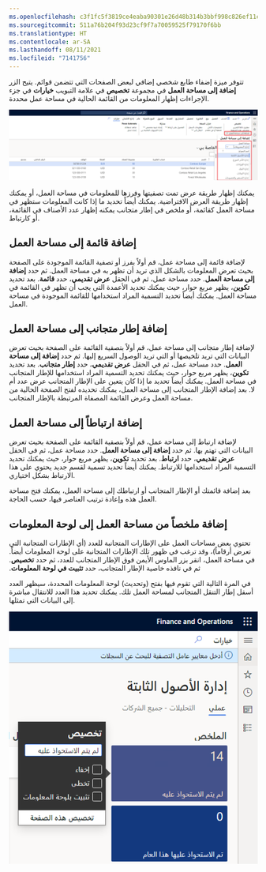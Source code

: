 ```yaml
---
ms.openlocfilehash: c3f1fc5f3819ce4eaba90301e26d48b314b3bbf998c826ef11c179eadd9af475
ms.sourcegitcommit: 511a76b204f93d23cf9f7a70059525f79170f6bb
ms.translationtype: HT
ms.contentlocale: ar-SA
ms.lasthandoff: 08/11/2021
ms.locfileid: "7141756"
---
```

تتوفر ميزة إضفاء طابع شخصي إضافي لبعض الصفحات التي تتضمن قوائم. يتيح الزر **إضافة إلى مساحة العمل** في مجموعة **تخصيص** في علامة التبويب **خيارات** في جزء الإجراءات إظهار المعلومات من القائمة الحالية في مساحة عمل محددة. 
 
![لقطه شاشه للزر إضافة إلى مساحة العمل والقائمة المنسدلة لمساحة العمل.](../media/add-2-ws.png)

يمكنك إظهار طريقة عرض تمت تصفيتها وفرزها للمعلومات في مساحة العمل، أو يمكنك إظهار طريقة العرض الافتراضية. يمكنك أيضاً تحديد ما إذا كانت المعلومات ستظهر في مساحة العمل كقائمة، أو ملخص في إطار متجانب يمكنه إظهار عدد الأصناف في القائمة، أو كارتباط.

## <a name="add-a-list-to-a-workspace"></a>إضافة قائمة إلى مساحة العمل 

لإضافة قائمة إلى مساحة عمل، قم أولاً بفرز أو تصفية القائمة الموجودة على الصفحة بحيث تعرض المعلومات بالشكل الذي تريد أن تظهر به في مساحة العمل. ثم حدد **إضافة إلى مساحة العمل**. حدد مساحة عمل، ثم في الحقل **عرض تقديمي**، حدد **قائمة**. بعد تحديد **تكوين**، يظهر مربع حوار، حيث يمكنك تحديد الأعمدة التي يجب أن تظهر في القائمة في مساحة العمل. يمكنك أيضاً تحديد التسمية المراد استخدامها للقائمة الموجودة في مساحة العمل.

## <a name="add-a-tile-to-a-workspace"></a>إضافة إطار متجانب إلى مساحة العمل 

لإضافة إطار متجانب إلى مساحة عمل، قم أولاً بتصفية القائمة على الصفحة بحيث تعرض البيانات التي تريد تلخيصها أو التي تريد الوصول السريع إليها. ثم حدد **إضافة إلى مساحة العمل**. حدد مساحة عمل، ثم في الحقل **عرض تقديمي**، حدد **إطار متجانب**. بعد تحديد **تكوين**، يظهر مربع حوار، حيث يمكنك تحديد التسمية المراد استخدامها للإطار المتجانب في مساحة العمل. يمكنك أيضاً تحديد ما إذا كان يتعين على الإطار المتجانب عرض عدد أم لا. بعد إضافة الإطار المتجانب إلى مساحة العمل، يمكنك تحديده لفتح الصفحة الحالية من مساحة العمل وعرض القائمة المصفاة المرتبطة بالإطار المتجانب.

## <a name="add-a-link-to-a-workspace"></a>إضافة ارتباطاً إلى مساحة العمل ##

لإضافة ارتباط إلى مساحة عمل، قم أولاً بتصفية القائمة على الصفحة بحيث تعرض البيانات التي تهتم بها. ثم حدد **إضافة إلى مساحة العمل**. حدد مساحة عمل، ثم في الحقل **عرض تقديمي**، حدد **ارتباط**. بعد تحديد **تكوين**، يظهر مربع حوار، حيث يمكنك تحديد التسمية المراد استخدامها للارتباط. يمكنك أيضاً تحديد تسمية لقسم جديد يحتوي على هذا الارتباط بشكل اختياري.

بعد إضافة قائمتك أو الإطار المتجانب أو ارتباطك إلى مساحة العمل، يمكنك فتح مساحة العمل هذه وإعادة ترتيب العناصر فيها، حسب الحاجة.

## <a name="add-a-summary-from-a-workspace-to-a-dashboard"></a>إضافة ملخصاً من مساحة العمل إلى لوحة المعلومات 

تحتوي بعض مساحات العمل على الإطارات المتجانبة للعدد (أي الإطارات المتجانبة التي تعرض أرقاماً)، وقد ترغب في ظهور تلك الإطارات المتجانبة على لوحة المعلومات أيضاً. في مساحة العمل، انقر بزر الماوس الأيمن فوق الإطار المتجانب للعدد، ثم حدد **‏‫تخصيص**. ثم في نافذه خاصية الإطار المتجانب، حدد **تثبيت في لوحة المعلومات**. 

في المرة التالية التي تقوم فيها بفتح (وتحديث) لوحة المعلومات المحددة، سيظهر العدد أسفل إطار التنقل المتجانب لمساحة العمل تلك. يمكنك تحديد هذا العدد للانتقال مباشرة إلى البيانات التي تمثلها.

![لقطة شاشة للعدد الموجود أسفل إطار التنقل المتجانب مع ميزة التخصيص.](../media/tile-1.png)